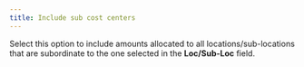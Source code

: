 ```yaml
---
title: Include sub cost centers
---
```



Select this option to include amounts allocated to all locations/sub-locations  that are subordinate to the one selected in the **Loc/Sub-Loc** field.
